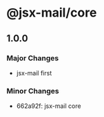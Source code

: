 # @jsx-mail/core

## 1.0.0

### Major Changes

- jsx-mail first

### Minor Changes

- 662a92f: jsx-mail core
